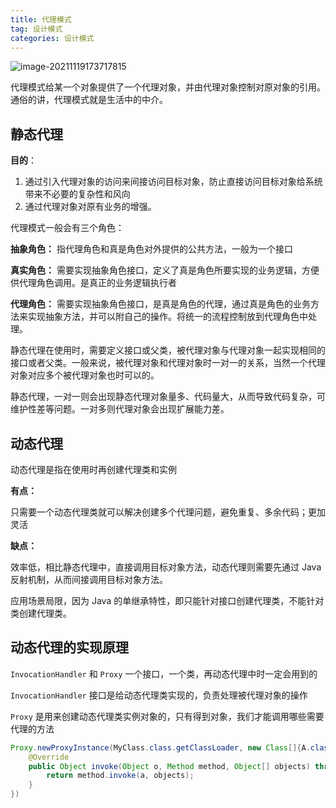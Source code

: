 ```yaml
---
title: 代理模式
tag: 设计模式
categories: 设计模式
---
```


![image-20211119173717815](https://i.loli.net/2021/11/19/8iXdcJoVFHWSR5r.png)

代理模式给某一个对象提供了一个代理对象，并由代理对象控制对原对象的引用。通俗的讲，代理模式就是生活中的中介。

## 静态代理

**目的**：

1. 通过引入代理对象的访问来间接访问目标对象，防止直接访问目标对象给系统带来不必要的复杂性和风向
2. 通过代理对象对原有业务的增强。

<!-- more -->

代理模式一般会有三个角色：

**抽象角色：** 指代理角色和真是角色对外提供的公共方法，一般为一个接口

**真实角色：** 需要实现抽象角色接口，定义了真是角色所要实现的业务逻辑，方便供代理角色调用。是真正的业务逻辑执行者

**代理角色：** 需要实现抽象角色接口，是真是角色的代理，通过真是角色的业务方法来实现抽象方法，并可以附自己的操作。将统一的流程控制放到代理角色中处理。

静态代理在使用时，需要定义接口或父类，被代理对象与代理对象一起实现相同的接口或者父类。一般来说，被代理对象和代理对象时一对一的关系，当然一个代理对象对应多个被代理对象也时可以的。

静态代理，一对一则会出现静态代理对象量多、代码量大，从而导致代码复杂，可维护性差等问题。一对多则代理对象会出现扩展能力差。

## 动态代理

动态代理是指在使用时再创建代理类和实例

**有点：**

只需要一个动态代理类就可以解决创建多个代理问题，避免重复、多余代码；更加灵活

**缺点：**

效率低，相比静态代理中，直接调用目标对象方法，动态代理则需要先通过 Java 反射机制，从而间接调用目标对象方法。

应用场景局限，因为 Java 的单继承特性，即只能针对接口创建代理类，不能针对类创建代理类。

## 动态代理的实现原理

`InvocationHandler` 和 `Proxy` 一个接口，一个类，再动态代理中时一定会用到的

`InvocationHandler` 接口是给动态代理类实现的，负责处理被代理对象的操作

`Proxy` 是用来创建动态代理类实例对象的，只有得到对象，我们才能调用哪些需要代理的方法

```java
Proxy.newProxyInstance(MyClass.class.getClassLoader, new Class[]{A.class, B.class}, new InvocationHandler(){
    @Override
    public Object invoke(Object o, Method method, Object[] objects) throws Throwable {
        return method.invoke(a, objects);
    }
})
```

